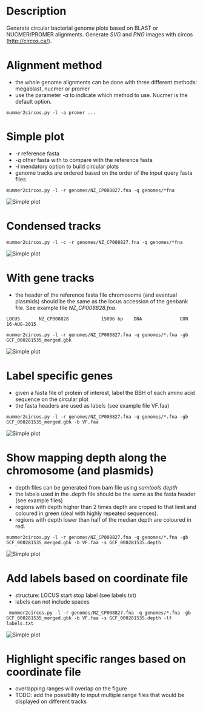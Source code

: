 
# Description

Generate circular bacterial genome plots based on BLAST or NUCMER/PROMER alignments. Generate *SVG* and *PNG* images with circos (http://circos.ca/).

# Alignment method

- the whole genome alignments can be done with three different methods: megablast, nucmer or promer
- use the parameter *-a* to indicate which method to use. Nucmer is the default option.

```mummer2circos.py -l -a promer ...```

# Simple plot

- *-r* reference fasta
- *-q* other fasta with to compare with the reference fasta
- *-l* mendatory option to build circular plots
- genome tracks are ordered based on the order of the input query fasta files

```mummer2circos.py -l -r genomes/NZ_CP008827.fna -q genomes/*fna```

![Simple plot](examples/images/nucmer2circos_simple.png)

# Condensed tracks

```mummer2circos.py -l -c -r genomes/NZ_CP008827.fna -q genomes/*fna```

![Simple plot](examples/images/nucmer2circos_condensed.png)

# With gene tracks

- the header of the reference fasta file chromosome (and eventual plasmids) should be the same as the locus accession of the genbank file. See example file *NZ_CP008828.fna*.

```LOCUS       NZ_CP008828            15096 bp    DNA              CON 16-AUG-2015```

```mummer2circos.py -l -r genomes/NZ_CP008827.fna -q genomes/*.fna -gb GCF_000281535_merged.gbk```

![Simple plot](examples/images/nucmer2circos_gene_tracks.png)

# Label specific genes

- given a fasta file of protein of interest, label the BBH of each amino acid sequence on the circular plot
- the fasta headers are used as labels (see example file VF.faa)

``` mummer2circos.py -l -r genomes/NZ_CP008827.fna -q genomes/*.fna -gb GCF_000281535_merged.gbk -b VF.faa ```

![Simple plot](examples/images/nucmer2circos_labels.png)

# Show mapping depth along the chromosome (and plasmids)

- depth files can be generated from bam file using *samtools depth*
- the labels used in the .depth file should be the same as the fasta header (see example files) 
- regions with depth higher than 2 times depth are croped to that limit and coloured in green (deal with highly repeated sequences).
- regions with depth lower than half of the median depth are coloured in red.

``` mummer2circos.py -l -r genomes/NZ_CP008827.fna -q genomes/*.fna -gb GCF_000281535_merged.gbk -b VF.faa -s GCF_000281535.depth ```

![Simple plot](examples/images/nucmer2circos_depth.png)

# Add labels based on coordinate file

- structure: LOCUS start stop label (see labels.txt)
- labels can not include spaces

``` mummer2circos.py -l -r genomes/NZ_CP008827.fna -q genomes/*.fna -gb GCF_000281535_merged.gbk -b VF.faa -s GCF_000281535.depth -lf labels.txt```

![Simple plot](examples/images/nucmer2circos_labels_coord.png)

# Highlight specific ranges based on coordinate file

- overlapping ranges will overlap on the figure
- TODO: add the possibility to input multiple range files that would be displayed on different tracks







